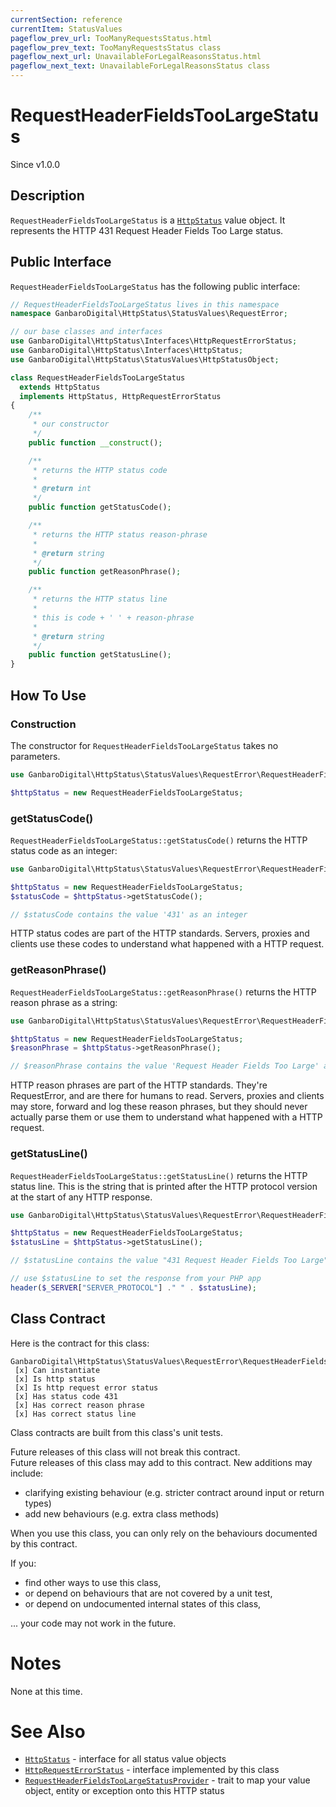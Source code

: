 ```yaml
---
currentSection: reference
currentItem: StatusValues
pageflow_prev_url: TooManyRequestsStatus.html
pageflow_prev_text: TooManyRequestsStatus class
pageflow_next_url: UnavailableForLegalReasonsStatus.html
pageflow_next_text: UnavailableForLegalReasonsStatus class
---
```


# RequestHeaderFieldsTooLargeStatus

<div class="callout info">
Since v1.0.0
</div>

## Description

`RequestHeaderFieldsTooLargeStatus` is a [`HttpStatus`](../Interfaces/HttpStatus.html) value object. It represents the HTTP 431 Request Header Fields Too Large status.

## Public Interface

`RequestHeaderFieldsTooLargeStatus` has the following public interface:

```php
// RequestHeaderFieldsTooLargeStatus lives in this namespace
namespace GanbaroDigital\HttpStatus\StatusValues\RequestError;

// our base classes and interfaces
use GanbaroDigital\HttpStatus\Interfaces\HttpRequestErrorStatus;
use GanbaroDigital\HttpStatus\Interfaces\HttpStatus;
use GanbaroDigital\HttpStatus\StatusValues\HttpStatusObject;

class RequestHeaderFieldsTooLargeStatus
  extends HttpStatus
  implements HttpStatus, HttpRequestErrorStatus
{
    /**
     * our constructor
     */
    public function __construct();

    /**
     * returns the HTTP status code
     *
     * @return int
     */
    public function getStatusCode();

    /**
     * returns the HTTP status reason-phrase
     *
     * @return string
     */
    public function getReasonPhrase();

    /**
     * returns the HTTP status line
     *
     * this is code + ' ' + reason-phrase
     *
     * @return string
     */
    public function getStatusLine();
}
```

## How To Use

### Construction

The constructor for `RequestHeaderFieldsTooLargeStatus` takes no parameters.

```php
use GanbaroDigital\HttpStatus\StatusValues\RequestError\RequestHeaderFieldsTooLargeStatus;

$httpStatus = new RequestHeaderFieldsTooLargeStatus;
```

### getStatusCode()

`RequestHeaderFieldsTooLargeStatus::getStatusCode()` returns the HTTP status code as an integer:

```php
use GanbaroDigital\HttpStatus\StatusValues\RequestError\RequestHeaderFieldsTooLargeStatus;

$httpStatus = new RequestHeaderFieldsTooLargeStatus;
$statusCode = $httpStatus->getStatusCode();

// $statusCode contains the value '431' as an integer
```

HTTP status codes are part of the HTTP standards. Servers, proxies and clients use these codes to understand what happened with a HTTP request.

### getReasonPhrase()

`RequestHeaderFieldsTooLargeStatus::getReasonPhrase()` returns the HTTP reason phrase as a string:

```php
use GanbaroDigital\HttpStatus\StatusValues\RequestError\RequestHeaderFieldsTooLargeStatus;

$httpStatus = new RequestHeaderFieldsTooLargeStatus;
$reasonPhrase = $httpStatus->getReasonPhrase();

// $reasonPhrase contains the value 'Request Header Fields Too Large' as a string
```

HTTP reason phrases are part of the HTTP standards. They're RequestError, and are there for humans to read. Servers, proxies and clients may store, forward and log these reason phrases, but they should never actually parse them or use them to understand what happened with a HTTP request.

### getStatusLine()

`RequestHeaderFieldsTooLargeStatus::getStatusLine()` returns the HTTP status line. This is the string that is printed after the HTTP protocol version at the start of any HTTP response.

```php
use GanbaroDigital\HttpStatus\StatusValues\RequestError\RequestHeaderFieldsTooLargeStatus;

$httpStatus = new RequestHeaderFieldsTooLargeStatus;
$statusLine = $httpStatus->getStatusLine();

// $statusLine contains the value "431 Request Header Fields Too Large" as a string

// use $statusLine to set the response from your PHP app
header($_SERVER["SERVER_PROTOCOL"] ." " . $statusLine);
```

## Class Contract

Here is the contract for this class:

    GanbaroDigital\HttpStatus\StatusValues\RequestError\RequestHeaderFieldsTooLargeStatus
     [x] Can instantiate
     [x] Is http status
     [x] Is http request error status
     [x] Has status code 431
     [x] Has correct reason phrase
     [x] Has correct status line

Class contracts are built from this class's unit tests.

<div class="callout success">
Future releases of this class will not break this contract.
</div>

<div class="callout info" markdown="1">
Future releases of this class may add to this contract. New additions may include:

* clarifying existing behaviour (e.g. stricter contract around input or return types)
* add new behaviours (e.g. extra class methods)
</div>

<div class="callout warning" markdown="1">
When you use this class, you can only rely on the behaviours documented by this contract.

If you:

* find other ways to use this class,
* or depend on behaviours that are not covered by a unit test,
* or depend on undocumented internal states of this class,

... your code may not work in the future.
</div>

# Notes

None at this time.

# See Also

* [`HttpStatus`](../Interfaces/HttpStatus.html) - interface for all status value objects
* [`HttpRequestErrorStatus`](../Interfaces/HttpRequestErrorStatus.html) - interface implemented by this class
* [`RequestHeaderFieldsTooLargeStatusProvider`](../StatusProviders/RequestHeaderFieldsTooLargeStatusProvider.html) - trait to map your value object, entity or exception onto this HTTP status
